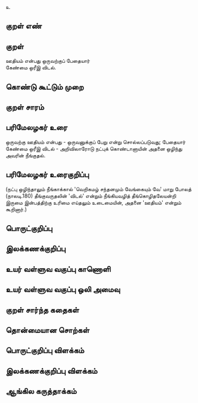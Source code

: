 உ

## குறள் எண் 


## குறள் 
ஊதியம் என்பது ஒருவற்குப் பேதையார்  
கேண்மை ஒரீஇ விடல்.

## கொண்டு கூட்டும் முறை


## குறள் சாரம் 


## பரிமேலழகர் உரை
ஒருவற்கு ஊதியம் என்பது - ஒருவனுக்குப் பேறு என்று சொல்லப்படுவது; பேதையார் கேண்மை ஒரீஇ விடல் - அறிவிலாரோடு நட்புக் கொண்டானாயின் அதனை ஒழிந்து அவரின் நீங்குதல்.

## பரிமேலழகர் உரைகுறிப்பு   
 (நட்பு ஒழிந்தாலும் நீங்காக்கால் 'வெறிகமழ் சந்தனமும் வேங்கையும் வே' மாறு போலத் (நாலடி.180) தீங்குவருதலின் 'விடல்' என்றும் நீங்கியவழித் தீங்கொழிதலேயன்றி இருமை இன்பத்திற்கு உரிமை எய்தலும் உடைமையின், அதனை 'ஊதியம்' என்றும் கூறினார்.)
## பொருட்குறிப்பு 


## இலக்கணக்குறிப்பு  


## உயர் வள்ளுவ வகுப்பு காணொளி


## உயர் வள்ளுவ வகுப்பு ஒலி அமைவு 

 
## குறள் சார்ந்த கதைகள் 


## தொன்மையான சொற்கள்


## பொருட்குறிப்பு விளக்கம்


## இலக்கணக்குறிப்பு விளக்கம்


## ஆங்கில கருத்தாக்கம் 


